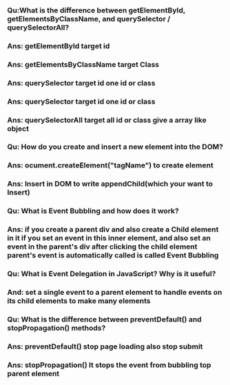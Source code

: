 

### Qu:What is the difference between getElementById, getElementsByClassName, and querySelector / querySelectorAll?

### Ans: getElementById target id
### Ans: getElementsByClassName target Class
### Ans: querySelector target id one id or class 
### Ans: querySelector target id one id or class 
### Ans: querySelectorAll target all id or class give a array like object




### Qu: How do you create and insert a new element into the DOM?

### Ans: ocument.createElement("tagName") to create element
### Ans: Insert in DOM to write appendChild(which your want to Insert) 




### Qu: What is Event Bubbling and how does it work?

### Ans: if you create a parent div and also create a Child element in it if you set an event in this inner element, and also set an event in the parent's div after clicking the child element parent's event is automatically called is called Event Bubbling




### Qu: What is Event Delegation in JavaScript? Why is it useful?
### And: set a single event  to a parent element to handle events on its child elements to make many elements



### Qu: What is the difference between preventDefault() and stopPropagation() methods?

### Ans: preventDefault() stop page loading also stop submit
### Ans: stopPropagation() It stops the event from bubbling top parent element